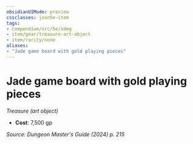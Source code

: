 ```yaml
---
obsidianUIMode: preview
cssclasses: json5e-item
tags:
- compendium/src/5e/xdmg
- item/gear/treasure-art-object
- item/rarity/none
aliases: 
- "Jade game board with gold playing pieces"
---
```

# Jade game board with gold playing pieces
*Treasure (art object)*  


- **Cost**: 7,500 gp

*Source: Dungeon Master's Guide (2024) p. 215*